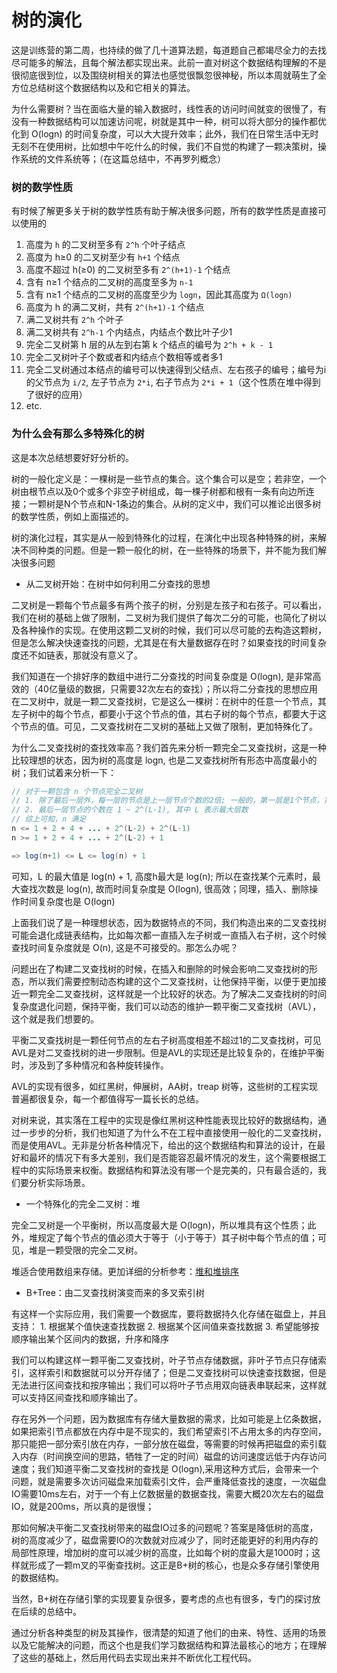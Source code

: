# 树的演化

这是训练营的第二周，也持续的做了几十道算法题，每道题自己都竭尽全力的去找尽可能多的解法，且每个解法都实现出来。此前一直对树这个数据结构理解的不是很彻底很到位，以及围绕树相关的算法也感觉很飘忽很神秘，所以本周就萌生了全方位总结树这个数据结构以及和它相关的算法。

为什么需要树？当在面临大量的输入数据时，线性表的访问时间就变的很慢了，有没有一种数据结构可以加速访问呢，树就是其中一种，树可以将大部分的操作都优化到 O\(logn\) 的时间复杂度，可以大大提升效率；此外，我们在日常生活中无时无刻不在使用树，比如想中午吃什么的时候，我们不自觉的构建了一颗决策树，操作系统的文件系统等；（在这篇总结中，不再罗列概念）

### 树的数学性质

有时候了解更多关于树的数学性质有助于解决很多问题，所有的数学性质是直接可以使用的

1. 高度为 `h` 的二叉树至多有 `2^h` 个叶子结点
2. 高度为 h≥0 的二叉树至少有 `h+1` 个结点
3. 高度不超过 h\(≥0\) 的二叉树至多有 `2^(h+1)-1` 个结点
4. 含有 n≥1 个结点的二叉树的高度至多为 `n-1`
5. 含有 n≥1 个结点的二叉树的高度至少为 `logn`，因此其高度为 `Ω(logn)`
6. 高度为 h 的满二叉树，共有 `2^(h+1)-1` 个结点
7. 满二叉树共有 `2^h` 个叶子
8. 满二叉树共有 `2^h-1` 个内结点，内结点个数比叶子少1
9. 完全二叉树第 h 层的从左到右第 k 个结点的编号为 `2^h + k - 1`
10. 完全二叉树叶子个数或者和内结点个数相等或者多1
11. 完全二叉树通过本结点的编号可以快速得到父结点、左右孩子的编号；编号为i的父节点为 `i/2`, 左子节点为 `2*i`, 右子节点为 `2*i + 1`（这个性质在堆中得到了很好的应用）
12. etc.

### 为什么会有那么多特殊化的树

这是本次总结想要好好分析的。

树的一般化定义是：一棵树是一些节点的集合。这个集合可以是空；若非空，一个树由根节点以及0个或多个非空子树组成，每一棵子树都和根有一条有向边所连接；一颗树是N个节点和N-1条边的集合。从树的定义中，我们可以推论出很多树的数学性质，例如上面描述的。

树的演化过程，其实是从一般到特殊化的过程，在演化中出现各种特殊的树，来解决不同种类的问题。但是一颗一般化的树，在一些特殊的场景下，并不能为我们解决很多问题

* 从二叉树开始：在树中如何利用二分查找的思想

二叉树是一颗每个节点最多有两个孩子的树，分别是左孩子和右孩子。可以看出，我们在树的基础上做了限制，二叉树为我们提供了每次二分的可能，也简化了树以及各种操作的实现。在使用这颗二叉树的时候，我们可以尽可能的去构造这颗树，但是怎么解决快速查找的问题，尤其是在有大量数据存在时？如果查找的时间复杂度还不如链表，那就没有意义了。

我们知道在一个排好序的数组中进行二分查找的时间复杂度是 O\(logn\), 是非常高效的（40亿量级的数据，只需要32次左右的查找）；所以将二分查找的思想应用在二叉树中，就是一颗二叉查找树，它是这么一棵树：在树中的任意一个节点，其左子树中的每个节点，都要小于这个节点的值，其右子树的每个节点，都要大于这个节点的值。可见，二叉查找树在二叉树的基础上又做了限制，更加特殊化了。

为什么二叉查找树的查找效率高？我们首先来分析一颗完全二叉查找树，这是一种比较理想的状态，因为树的高度是 logn, 也是二叉查找树所有形态中高度最小的树；我们试着来分析一下：

```java
// 对于一颗包含 n 个节点完全二叉树
// 1. 除了最后一层外，每一层的节点是上一层节点个数的2倍; 一般的，第一层是1个节点，第二层是2个节点，第三层是4个节点，以此类推
// 2. 最后一层节点的个数在 1 ~ 2^(L-1), 其中 L 表示最大层数
// 综上可知，n 满足
n <= 1 + 2 + 4 + ... + 2^(L-2) + 2^(L-1)
n >= 1 + 2 + 4 + ... + 2^(L-2) + 1

=> log(n+1) <= L <= log(n) + 1
```

可知，L 的最大值是 log\(n\) + 1, 高度h最大是 log\(n\); 所以在查找某个元素时，最大查找次数是 log\(n\), 故而时间复杂度是 O\(logn\), 很高效；同理，插入、删除操作时间复杂度也是 O\(logn\)

上面我们说了是一种理想状态，因为数据特点的不同，我们构造出来的二叉查找树可能会退化成链表结构，比如每次都一直插入左子树或一直插入右子树，这个时候查找时间复杂度就是 O\(n\), 这是不可接受的。那怎么办呢？

问题出在了构建二叉查找树的时候，在插入和删除的时候会影响二叉查找树的形态，所以我们需要控制动态构建的这个二叉查找树，让他保持平衡，以便于更加接近一颗完全二叉查找树，这样就是一个比较好的状态。为了解决二叉查找树的时间复杂度退化问题，保持平衡，我们可以动态的维护一颗平衡二叉查找树（AVL），这个就是我们想要的。

平衡二叉查找树是一颗任何节点的左右子树高度相差不超过1的二叉查找树，可见AVL是对二叉查找树的进一步限制。但是AVL的实现还是比较复杂的，在维护平衡时，涉及到了多种情况和各种旋转操作。

AVL的实现有很多，如红黑树，伸展树，AA树，treap 树等，这些树的工程实现普遍都很复杂，每一个都值得写一篇长长的总结。

对树来说，其实落在工程中的实现是像红黑树这种性能表现比较好的数据结构，通过一步步的分析，我们也知道了为什么不在工程中直接使用一般化的二叉查找树，而是使用AVL。无非是分析各种情况下，给出的这个数据结构和算法的设计，在最好和最坏的情况下有多大差别，我们是否能容忍最坏情况的发生，这个需要根据工程中的实际场景来权衡。数据结构和算法没有哪一个是完美的，只有最合适的，我们要分析实际场景。

* 一个特殊化的完全二叉树：堆

完全二叉树是一个平衡树，所以高度最大是 O\(logn\)，所以堆具有这个性质；此外，堆规定了每个节点的值必须大于等于（小于等于）其子树中每个节点的值；可见，堆是一颗受限的完全二叉树。

堆适合使用数组来存储。更加详细的分析参考：[堆和堆排序](https://time.geekbang.org/column/article/69913)

* B+Tree：由二叉查找树演变而来的多叉索引树

有这样一个实际应用，我们需要一个数据库，要将数据持久化存储在磁盘上，并且支持： 1. 根据某个值快速查找数据 2. 根据某个区间值来查找数据 3. 希望能够按顺序输出某个区间内的数据，升序和降序

我们可以构建这样一颗平衡二叉查找树，叶子节点存储数据，非叶子节点只存储索引，这样索引和数据就可以分开存储了；但是二叉查找树可以快速查找数据，但是无法进行区间查找和按序输出；我们可以将叶子节点用双向链表串联起来，这样就可以支持区间查找和顺序输出了。

存在另外一个问题，因为数据库有存储大量数据的需求，比如可能是上亿条数据，如果把索引节点都放在内存中是不现实的，我们希望索引不占用太多的内存空间，那只能把一部分索引放在内存，一部分放在磁盘，等需要的时候再把磁盘的索引载入内存（时间换空间的思路，牺牲了一定的时间）磁盘的访问速度远低于内存访问速度；我们知道平衡二叉查找树的查找是 O\(logn\),采用这种方式后，会带来一个问题，就是需要多次访问磁盘来加载索引文件，会严重降低查找的速度，一次磁盘IO需要10ms左右，对于一个有上亿数据量的数据查找，需要大概20次左右的磁盘IO，就是200ms，所以真的是很慢；

那如何解决平衡二叉查找树带来的磁盘IO过多的问题呢？答案是降低树的高度，树的高度减少了，磁盘需要IO的次数就对应减少了，同时还能更好的利用内存的局部性原理，增加树的度可以减少树的高度，比如每个树的度最大是1000时；这样就形成了一颗m叉的平衡查找树。这正是B+树的核心，也是众多存储引擎使用的数据结构。

当然，B+树在存储引擎的实现要复杂很多，要考虑的点也有很多，专门的探讨放在后续的总结中。

通过分析各种类型的树及其操作，很清楚的知道了他们的由来、特性、适用的场景以及它能解决的问题，而这个也是我们学习数据结构和算法最核心的地方；在理解了这些的基础上，然后用代码去实现出来并不断优化工程代码。


